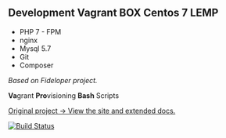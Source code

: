 ## Development Vagrant BOX Centos 7 LEMP


* PHP 7 - FPM
* nginx
* Mysql 5.7
* Git
* Composer

*Based on Fideloper project.*

**Va**&#x200B;grant **Pro**&#x200B;visioning **Bash** Scripts

[Original project -> View the site and extended docs.](http://fideloper.github.io/Vaprobash/index.html)

[![Build Status](https://travis-ci.org/fideloper/Vaprobash.png?branch=master)](https://travis-ci.org/fideloper/Vaprobash)
